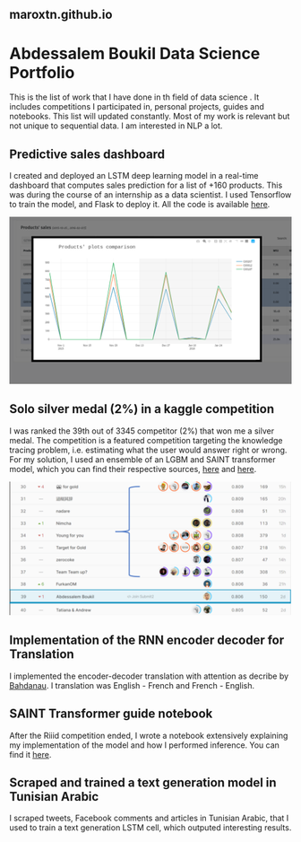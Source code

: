 ## maroxtn.github.io

# Abdessalem Boukil Data Science Portfolio
This is the list of work that I have done in th field of data science . It includes competitions I participated in, personal projects, guides and notebooks. This list will updated constantly. Most of my work is relevant but not unique to sequential data. I am interested in NLP a lot.

## Predictive sales dashboard
I created and deployed an LSTM deep learning model in a real-time dashboard that computes sales prediction for a list of +160 products. This was during the course of an internship as a data scientist. I used Tensorflow to train the model, and Flask to deploy it. All the code is available [here](https://github.com/maroxtn/forecast-dashboard).

![dashboard](image/dashboard.png)

## Solo silver medal (2%) in a kaggle competition
I was ranked the 39th out of 3345 competitor (2%) that won me a silver medal. The competition is a featured competition targeting the knowledge tracing problem, i.e. estimating what the user would answer right or wrong. For my solution, I used an ensemble of an LGBM and SAINT transformer model, which you can find their respective sources, [here](https://github.com/maroxtn/LGBM-riiid-kaggle) and [here](https://github.com/maroxtn/SAINT-Transformer-riiid-kaggle).

![rank](image/rank.png)
## Implementation of the RNN encoder decoder for Translation
I implemented the encoder-decoder translation with attention as decribe by [Bahdanau](https://arxiv.org/abs/1409.0473). I translation was English - French and French - English.
## SAINT Transformer guide notebook
After the Riiid competition ended, I wrote a notebook extensively explaining my implementation of the model and how I performed inference. You can find it [here](https://www.kaggle.com/abdessalemboukil/saint-training-inference-guide-39th-solution/comments).
## Scraped and trained a text generation model in Tunisian Arabic
I scraped tweets, Facebook comments and articles in Tunisian Arabic, that I used to train a text generation LSTM cell, which outputed interesting results. 
